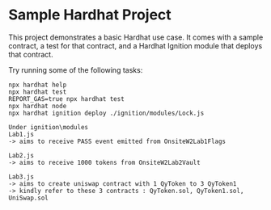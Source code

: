 # Sample Hardhat Project

This project demonstrates a basic Hardhat use case. It comes with a sample contract, a test for that contract, and a Hardhat Ignition module that deploys that contract.

Try running some of the following tasks:

```shell
npx hardhat help
npx hardhat test
REPORT_GAS=true npx hardhat test
npx hardhat node
npx hardhat ignition deploy ./ignition/modules/Lock.js
```


```shell
Under ignition\modules
Lab1.js
-> aims to receive PASS event emitted from OnsiteW2Lab1Flags

Lab2.js
-> aims to receive 1000 tokens from OnsiteW2Lab2Vault

Lab3.js
-> aims to create uniswap contract with 1 QyToken to 3 QyToken1
-> kindly refer to these 3 contracts : QyToken.sol, QyToken1.sol, UniSwap.sol
```
